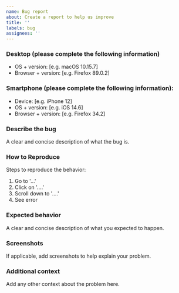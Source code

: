 ```yaml
---
name: Bug report
about: Create a report to help us improve
title: ''
labels: bug
assignees: ''
---
```


### Desktop (please complete the following information)
- OS + version: [e.g. macOS 10.15.7]
- Browser + version: [e.g. Firefox 89.0.2]

### Smartphone (please complete the following information):
- Device: [e.g. iPhone 12]
- OS + version: [e.g. iOS 14.6]
- Browser + version: [e.g. Firefox 34.2]

### Describe the bug
A clear and concise description of what the bug is.

### How to Reproduce
Steps to reproduce the behavior:
1. Go to '...'
2. Click on '....'
3. Scroll down to '....'
4. See error

### Expected behavior
A clear and concise description of what you expected to happen.

### Screenshots
If applicable, add screenshots to help explain your problem.

### Additional context
Add any other context about the problem here.
